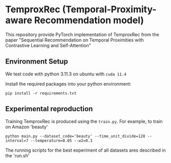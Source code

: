 # TemproxRec (Temporal-Proximity-aware Recommendation model)

This repository provide PyTorch implementation of TemproxRec from the paper "Sequential Recommendation on Temporal Proximities with Contrastive Learning and Self-Attention"

## Environment Setup

We test code with python 3.11.3 on ubuntu with `cuda 11.4`

Install the required packages into your python environment:
```
pip install -r requirements.txt
```

## Experimental reproduction

Training TemproxRec is produced using the `train.py`. For example, to train on Amazon 'beauty'
```
python main.py --dataset_code='beauty' --time_unit_divide=128 --interval=7 --temperature=0.05 --w2=0.3
```
The running scripts for the best experiment of all datasets ares described in the 'run.sh'
